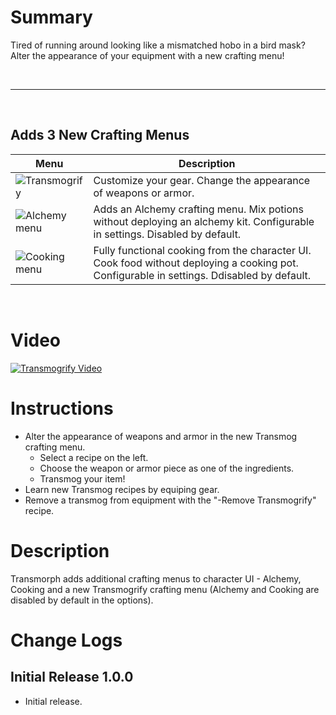 # Summary
Tired of running around looking like a mismatched hobo in a bird mask? Alter the appearance of your equipment with a new crafting menu!

&nbsp;
- - - -
&nbsp;

## **Adds 3 New Crafting Menus**

 Menu | Description
--- | --- 
![Transmogrify](https://github.com/ModifAmorphic/outward/blob/mods/transmorphic/Transmorphic/Assets/assets/tex_men_iconsHoverTransmogrify.png?raw=true) | Customize your gear. Change the appearance of weapons or armor.
![Alchemy menu](https://github.com/ModifAmorphic/outward/blob/mods/transmorphic/Transmorphic/Assets/assets/tex_men_iconsHoverAlchemy.png?raw=true) | Adds an Alchemy crafting menu. Mix potions without deploying an alchemy kit. Configurable in settings. Disabled by default.
![Cooking menu](https://github.com/ModifAmorphic/outward/blob/mods/transmorphic/Transmorphic/Assets/assets/tex_men_iconsHoverCooking.png?raw=true) | Fully functional cooking from the character UI. Cook food without deploying a cooking pot. Configurable in settings. Ddisabled by default.
&nbsp;
# Video
[![Transmogrify Video](https://img.youtube.com/vi/XeekCYPRwx8/0.jpg)](https://www.youtube.com/watch?v=XeekCYPRwx8)

# Instructions
- Alter the appearance of weapons and armor in the new Transmog crafting menu.
  - Select a recipe on the left.
  - Choose the weapon or armor piece as one of the ingredients.
  - Transmog your item!
- Learn new Transmog recipes by equiping gear.
- Remove a transmog from equipment with the "-Remove Transmogrify" recipe.

# Description
Transmorph adds additional crafting menus to character UI - Alchemy, Cooking and a new Transmogrify crafting menu (Alchemy and Cooking are disabled by default in the options).

# Change Logs

## Initial Release 1.0.0
- Initial release.

